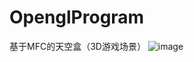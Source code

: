 # OpenglProgram
基于MFC的天空盒（3D游戏场景）
 ![image](https://github.com/xyygudu/OpenglProgram/raw/master/image/1.png)
